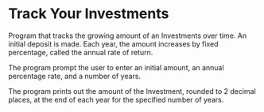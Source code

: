 # Track Your Investments

Program that tracks the growing amount of an Investments
over time. An initial deposit is made. Each year, the amount
increases by fixed percentage, called the annual rate of return.

The program prompt the user to enter an initial amount, an annual
percentage rate, and a number of years.

The program prints out the amount of the Investment, rounded
to 2 decimal places, at the end of each year for the specified
number of years.

